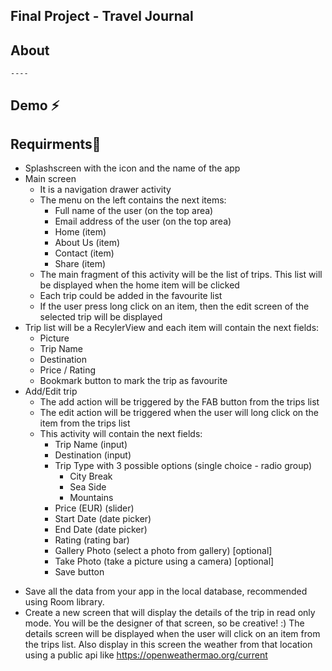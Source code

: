 ## Final Project - Travel Journal

## About 
    ----

## Demo  ⚡


## Requirments📝
* Splashscreen with the icon and the name of the app
* Main screen
  - It is a navigation drawer activity
  - The menu on the left contains the next items:
      - Full name of the user (on the top area)
      - Email address of the user (on the top area)
      - Home (item)
      - About Us (item)
      - Contact (item)
      - Share (item)
  - The main fragment of this activity will be the list of trips. This list will be displayed when the home item will be clicked
  - Each trip could be added in the favourite list
  - If the user press long click on an item, then the edit screen of the selected trip will be displayed
* Trip list will be a RecylerView and each item will contain the next fields:
  - Picture
  - Trip Name
  - Destination
  - Price / Rating
  - Bookmark button to mark the trip as favourite
* Add/Edit trip
  - The add action will be triggered by the FAB button from the trips list
  - The edit action will be triggered when the user will long click on the item from the trips list
  - This activity will contain the next fields:
      - Trip Name (input)
      - Destination (input)
      - Trip Type with 3 possible options (single choice - radio group)
        - City Break
        - Sea Side
        - Mountains
      - Price (EUR) (slider)
      - Start Date (date picker)
      - End Date (date picker)
      - Rating (rating bar)
      - Gallery Photo (select a photo from gallery) [optional]
      - Take Photo (take a picture using a camera) [optional]
      - Save button
- Save all the data from your app in the local database, recommended using Room library.
- Create a new screen that will display the details of the trip in read only mode. You will be the designer of that screen, so be creative! :) The details screen will be displayed when the user will click on an item from the trips list. Also display in this screen the weather from that location using a public api like https://openweathermao.org/current
